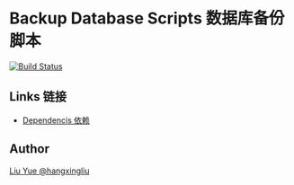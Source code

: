 # Backup Database Scripts  数据库备份脚本

[![Build Status](https://travis-ci.org/hangxingliu/database-backup.sh.svg?branch=master)](https://travis-ci.org/hangxingliu/database-backup.sh)

## Links 链接

- [Dependencis 依赖](DEPENDENCIES.md)

## Author

[Liu Yue @hangxingliu](https://github.com/hangxingliu)
